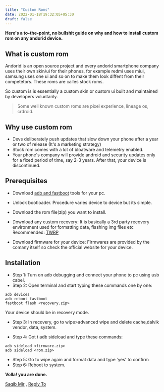 ```yaml
---
title: "Custom Roms"
date: 2022-01-18T19:32:05+05:30
draft: false 
---
```


**Here's a to-the-point, no bullshit guide on why and how to install custom rom on any andorid device.**

## What is custom rom
Andorid is an open source project and every andorid smartphone company uses their own skin/ui for their phones, for example redmi uses miui, samsung uses one ui and so on to make them look diffent from their competetors. These roms are calles stock roms.

So custom is is essentially a custom skin or custom ui built and maintained by developers voluntarily.

>Some well known custom roms are pixel experience, lineage os, crdroid.

## Why use custom rom
- Devs deliberately push updates that slow down your phone after a year or two of release (It's a marketing strategy)
- Stock rom comes with a lot of bloatware and telemetry enabled.
- Your phone's company will provide android and security updates only for a fixed period of time, say 2-3 years. After that, your device is discontinued.

## Prerequisites
- Download [adb and fastboot](https://forum.xda-developers.com/t/official-tool-windows-adb-fastboot-and-drivers-15-seconds-adb-installer-v1-4-3.2588979/) tools for your pc.
- Unlock bootloader. Procedure varies device to device but its simple.

- Download the rom file(zip) you want to install.

- Download any custom recovery: It is basically a 3rd party recovery environment used for formatting data, flashing img files etc Recommended: [TWRP](https://twrp.me)
- Download firmware for your device: Firmwares are provided by the comany itself so check the official website for your device.

## Installation
- Step 1:  Turn on adb debugging and connect your phone to pc using usb cabel.
- Step 2: Open terminal and start typing these commands one by one:
```
adb devices
adb reboot fastboot
fastboot flash <recovery.zip>
```
Your device should be in recovery mode.

- Step 3: In recovery, go to wipe>advanced wipe and delete cache,dalvik vendor, data, system.

- Step 4: Got t adb sideload and type these commands:
```
adb sideload <firmware.zip>
adb sideload <rom.zip>
```

- Step 5: Go to wipe again and format data and type 'yes' to confirm
- Step 6: Reboot to system.

**Volla! you are done.**


[Saqib Mir](https://saqibmir1.github.io) , [Reply To](mailto:mirsaquib3737@gmail.com)


